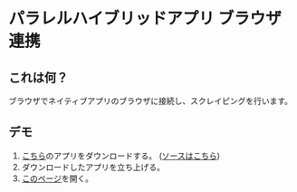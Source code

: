 パラレルハイブリッドアプリ ブラウザ連携
===

## これは何？

ブラウザでネイティブアプリのブラウザに接続し、スクレイピングを行います。


## デモ

1. [こちら](https://github.com/tekka/ParallelHybridApp_browser/raw/master/ParallelHybridApp_browser_native.zip)のアプリをダウンロードする。
 ([ソースはこちら](https://github.com/tekka/ParallelHybridApp_browser/tree/master/native_app))
2. ダウンロードしたアプリを立ち上げる。
3. [このページ](https://tekka.github.io/ParallelHybridApp_browser/)を開く。

